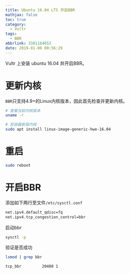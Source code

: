 ```yaml
---
title: Ubuntu 16.04 LTS 开启BBR
mathjax: false
toc: true
category:
  - Vultr
tags:
  - BBR
abbrlink: 3381164653
date: 2019-01-06 00:56:29
---
```

Vultr 上安装 ubuntu 16.04 并开启BBR。

# 更新内核
`BBR`只支持4.9+的Linux内核版本，因此首先检查并更新内核。
```bash
# 查看当前内核版本
uname -r

# 安装最新版内核
sudo apt install linux-image-generic-hwe-16.04
```

# 重启
```bash
sudo reboot
```

# 开启BBR
添加如下两行至文件`/etc/sysctl.conf`
```bash
net.ipv4.default_qdisc=fq
net.ipv4.tcp_congestion_control=bbr
```

启动bbr
```bash
sysctl -p
```

验证是否成功
```bash
lsmod | grep bbr

tcp_bbr         20480 1
```
